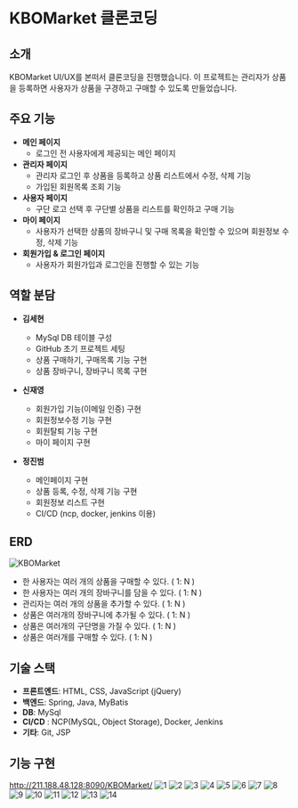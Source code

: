 # KBOMarket 클론코딩

## 소개
KBOMarket UI/UX를 본떠서 클론코딩을 진행했습니다. 이 프로젝트는 관리자가 상품을 등록하면 사용자가 상품을 구경하고 구매할 수 있도록 만들었습니다.

## 주요 기능
- **메인 페이지**
  - 로그인 전 사용자에게 제공되는 메인 페이지
- **관리자 페이지**
  - 관리자 로그인 후 상품을 등록하고 상품 리스트에서 수정, 삭제 기능
  - 가입된 회원목록 조회 기능
- **사용자 페이지**
  - 구단 로고 선택 후 구단별 상품을 리스트를 확인하고 구매 기능
- **마이 페이지**
  - 사용자가 선택한 상품의 장바구니 및 구매 목록을 확인할 수 있으며 회원정보 수정, 삭제 기능
- **회원가입 & 로그인 페이지**
  - 사용자가 회원가입과 로그인을 진행할 수 있는 기능

## 역할 분담
- **김세현**
  - MySql DB 테이블 구성
  - GitHub 초기 프로젝트 세팅
  - 상품 구매하기, 구매목록 기능 구현
  - 상품 장바구니, 장바구니 목록 구현


- **신재영**
  - 회원가입 기능(이메일 인증) 구현 
  - 회원정보수정 기능 구현
  - 회원탈퇴 기능 구현
  - 마이 페이지 구현

- **정진범**
  - 메인페이지 구현
  - 상품 등록, 수정, 삭제 기능 구현
  - 회원정보 리스트 구현
  - CI/CD (ncp, docker, jenkins 이용)

## ERD
![KBOMarket](https://github.com/user-attachments/assets/7ac6bfaf-c3c6-44ca-af9a-3cb6096e152d)
- 한 사용자는 여러 개의 상품을 구매할 수 있다. ( 1: N )
- 한 사용자는 여러 개의 장바구니를 담을 수 있다. ( 1: N )
- 관리자는 여러 개의 상품을 추가할 수 있다. ( 1: N )
- 상품은 여러개의 장바구니에 추가될 수 있다. ( 1: N )
- 상품은 여러개의 구단명을 가질 수 있다. ( 1: N )
- 상품은 여러개를 구매할 수 있다. ( 1: N )

## 기술 스택
- **프론트엔드**: HTML, CSS, JavaScript (jQuery)
- **백엔드**: Spring, Java, MyBatis 
- **DB**: MySql
- **CI/CD** : NCP(MySQL, Object Storage), Docker, Jenkins
- **기타**: Git, JSP

## 기능 구현
http://211.188.48.128:8090/KBOMarket/
![1](https://github.com/user-attachments/assets/e12e2f6c-579c-4d84-a357-ed1ee91e999f)
![2](https://github.com/user-attachments/assets/431e0144-074d-44ff-8e00-5bc80145b5eb)
![3](https://github.com/user-attachments/assets/aa0a5134-63a3-4a08-94bb-791474876cf3)
![4](https://github.com/user-attachments/assets/d77aa150-cc94-44bd-b679-1a96f5c0a8e5)
![5](https://github.com/user-attachments/assets/71043875-3c21-41c8-865f-af9afacdad0c)
![6](https://github.com/user-attachments/assets/fe341562-d41e-46ef-9332-dd19e3d3411a)
![7](https://github.com/user-attachments/assets/d1e0dc39-119c-44fc-beaa-79e2d4d886c5)
![8](https://github.com/user-attachments/assets/a91718a0-8ba3-4ce4-8ab9-a909bdde5c89)
![9](https://github.com/user-attachments/assets/af11d672-c730-482c-9bce-cb889b88f9a5)
![10](https://github.com/user-attachments/assets/bfa9449d-ccba-4930-a7a3-5654971a7ac4)
![11](https://github.com/user-attachments/assets/fc2b4388-dd1d-4989-8546-3d651186ef87)
![12](https://github.com/user-attachments/assets/d5eef872-de90-41db-ade4-0d9f495e85d9)
![13](https://github.com/user-attachments/assets/9b5a3319-a418-4dcc-9dea-61f7119b8ea8)
![14](https://github.com/user-attachments/assets/0be4f9bc-6e21-45aa-9be2-63134b0613b7)



